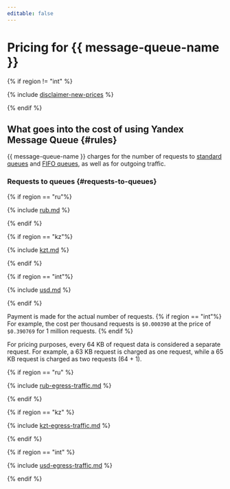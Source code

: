 ```yaml
---
editable: false
---
```

# Pricing for {{ message-queue-name }}

{% if region != "int" %}

{% include [disclaimer-new-prices](../_pricing/disclaimer-new-prices.md) %}

{% endif %}

## What goes into the cost of using Yandex Message Queue {#rules}

{{ message-queue-name }} charges for the number of requests to [standard queues](concepts/queue.md#standard-queues) and [FIFO queues](concepts/queue.md#fifo-queues), as well as for outgoing traffic.

### Requests to queues {#requests-to-queues}

{% if region == "ru"%}

{% include [rub.md](../_pricing/message-queue/rub.md) %}

{% endif %}

{% if region == "kz"%}

{% include [kzt.md](../_pricing/message-queue/kzt.md) %}

{% endif %}

{% if region == "int"%}

{% include [usd.md](../_pricing/message-queue/usd.md) %}

{% endif %}

Payment is made for the actual number of requests. {% if region == "int"%} For example, the cost per thousand requests is `$0.000390` at the price of `$0.390769` for 1 million requests. {% endif %}

For pricing purposes, every 64 KB of request data is considered a separate request. For example, a 63 KB request is charged as one request, while a 65 KB request is charged as two requests (64 + 1).

{% if region == "ru" %}

{% include [rub-egress-traffic.md](../_pricing/rub-egress-traffic.md) %}

{% endif %}

{% if region == "kz" %}

{% include [kzt-egress-traffic.md](../_pricing/kzt-egress-traffic.md) %}

{% endif %}

{% if region == "int" %}

{% include [usd-egress-traffic.md](../_pricing/usd-egress-traffic.md) %}

{% endif %}